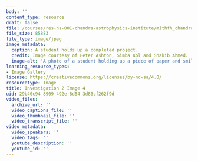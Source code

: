 ```yaml
---
body: ''
content_type: resource
draft: false
file: /courses/res-hs-001-chandra-astrophysics-institute/mithfh_chandra_inv2_comprj.jpg
file_size: 85883
file_type: image/jpeg
image_metadata:
  caption: A student holds up a completed project.
  credit: Image courtesy of Peter Ashton, Simba Kol and Shakib Ahmed.
  image-alt: 'A photo of a student holding up a piece of paper and smiling. '
learning_resource_types:
- Image Gallery
license: https://creativecommons.org/licenses/by-nc-sa/4.0/
resourcetype: Image
title: Investigation 2 Image 4
uid: 29b40c94-8909-492e-8d54-3d86cf262f9d
video_files:
  archive_url: ''
  video_captions_file: ''
  video_thumbnail_file: ''
  video_transcript_file: ''
video_metadata:
  video_speakers: ''
  video_tags: ''
  youtube_description: ''
  youtube_id: ''
---
```

